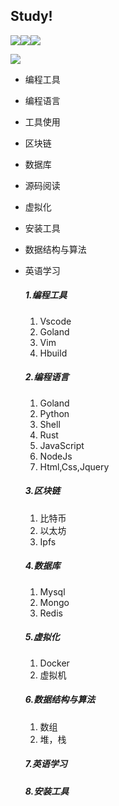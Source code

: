 ##                                        											Study!

![](https://img.shields.io/badge/github-Golang-green)![](https://img.shields.io/badge/-Shell-yellowgreen)![](https://img.shields.io/badge/-Python-orange)

![](https://camo.githubusercontent.com/2b507540e2681c1a25698f246b9dca69c30548ed66a7323075b0224cbb1bf058/68747470733a2f2f676f6c616e672e6f72672f646f632f676f706865722f6669766579656172732e6a7067)

- 编程工具

- 编程语言

- 工具使用

- 区块链

- 数据库

- 源码阅读

- 虚拟化

- 安装工具

- 数据结构与算法

- 英语学习

  

  

  ##### 1.编程工具

  1. Vscode
  2. Goland
  3. Vim
  4. Hbuild

  

  ##### 2.编程语言

  1. Goland
  2. Python
  3. Shell
  4. Rust
  5. JavaScript
  6. NodeJs
  7. Html,Css,Jquery

  

  ##### 3.区块链

  1. 比特币
  2. 以太坊
  3. Ipfs

  

  ##### 4.数据库

  1. Mysql
  2. Mongo
  3. Redis

  ##### 5.虚拟化

  1. Docker
  2. 虚拟机

  

  ##### 6.数据结构与算法

  1. 数组
  2. 堆，栈

  

  ##### 7.英语学习

  

  ##### 8.安装工具

  

  

  